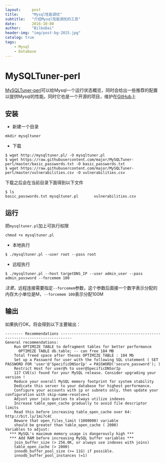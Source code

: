 ```yaml
---
layout:     post
title:      "Mysql性能调优"
subtitle:   "介绍Mysql性能调优的工具"
date:       2016-10-08
author:     "BilboDai"
header-img: "img/post-bg-2015.jpg"
catalog: true
tags:
    - Mysql
    - Database
---
```


MySQLTuner-perl
===
[MySQLTuner-perl](http://mysqltuner.com/)可以给Mysql一个运行状态概览，同时会给出一些推荐的配置以提供Mysql的性能。同时它也是一个开源的项目，维护在[GitHub](https://github.com/major/MySQLTuner-perl)上

安装
----
- 新建一个目录

```
mkdir mysqltuner
```

- 下载
```
$ wget http://mysqltuner.pl/ -O mysqltuner.pl
$ wget https://raw.githubusercontent.com/major/MySQLTuner-perl/master/basic_passwords.txt -O basic_passwords.txt
$ wget https://raw.githubusercontent.com/major/MySQLTuner-perl/master/vulnerabilities.csv -O vulnerabilities.csv
```
下载之后会在当前目录下面得到以下文件
```
$ ls
basic_passwords.txt mysqltuner.pl       vulnerabilities.csv
```

运行
---
把`mysqltuner.pl`加上可执行权限
```
chmod +x mysqltuner.pl
```
- 本地执行
```
$ ./mysqltuner.pl --user root --pass root
```
- 远程执行
```
$ ./mysqltuner.pl --host targetDNS_IP --user admin_user --pass admin_password --forcemem 100
```
*注意*，远程连接需要指定`--forcemem`参数，这个参数后面接一个数字表示分配的内存大小单位是M，`--forcemem 100`表示分配100M

输出
---
如果执行OK，将会得到以下主要输出：

```
-------- Recommendations ---------------------------------------------------------------------------
General recommendations:
    Run OPTIMIZE TABLE to defragment tables for better performance
      OPTIMIZE TABLE db.table; -- can free 184 MB
    Total freed space after theses OPTIMIZE TABLE : 184 Mb
    Set up a Password for user with the following SQL statement ( SET PASSWORD FOR 'user'@'SpecificDNSorIp' = PASSWORD('secure_password'); )
    Restrict Host for user@% to user@SpecificDNSorIp
    117 CVE(s) found for your MySQL release. Consider upgrading your version !
    Reduce your overall MySQL memory footprint for system stability
    Dedicate this server to your database for highest performance.
    Configure your accounts with ip or subnets only, then update your configuration with skip-name-resolve=1
    Adjust your join queries to always utilize indexes
    Increase table_open_cache gradually to avoid file descriptor limits
    Read this before increasing table_open_cache over 64: http://bit.ly/1mi7c4C
    Beware that open_files_limit (1000000) variable
    should be greater than table_open_cache ( 2000)
Variables to adjust:
  *** MySQL's maximum memory usage is dangerously high ***
  *** Add RAM before increasing MySQL buffer variables ***
    join_buffer_size (> 256.0K, or always use indexes with joins)
    table_open_cache (> 2000)
    innodb_buffer_pool_size (>= 11G) if possible.
    innodb_buffer_pool_instances (=1)
```